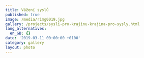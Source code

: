 ```yaml
---
title: Vážení syslů
published: true
image: /media/rimg0019.jpg
gallery: /projects/sysli-pro-krajinu-krajina-pro-sysly.html
lang_alternatives:
  en_GB: {}
date: '2019-03-11 00:00:00 +0100'
category: gallery
layout: photo
---
```


